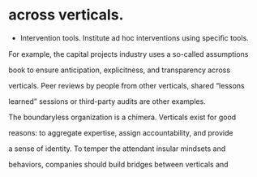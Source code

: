 # across verticals.

- Intervention tools. Institute ad hoc interventions using speciﬁc tools.

For example, the capital projects industry uses a so-called assumptions

book to ensure anticipation, explicitness, and transparency across

verticals. Peer reviews by people from other verticals, shared “lessons

learned” sessions or third-party audits are other examples.

The boundaryless organization is a chimera. Verticals exist for good

reasons: to aggregate expertise, assign accountability, and provide

a sense of identity. To temper the attendant insular mindsets and

behaviors, companies should build bridges between verticals and
